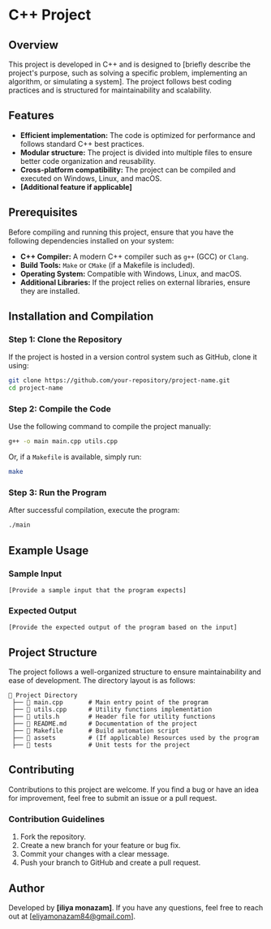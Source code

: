 # C++ Project  

## Overview  
This project is developed in C++ and is designed to [briefly describe the project's purpose, such as solving a specific problem, implementing an algorithm, or simulating a system]. The project follows best coding practices and is structured for maintainability and scalability.  

## Features  
- **Efficient implementation:** The code is optimized for performance and follows standard C++ best practices.  
- **Modular structure:** The project is divided into multiple files to ensure better code organization and reusability.  
- **Cross-platform compatibility:** The project can be compiled and executed on Windows, Linux, and macOS.  
- **[Additional feature if applicable]**  

## Prerequisites  
Before compiling and running this project, ensure that you have the following dependencies installed on your system:  

- **C++ Compiler:** A modern C++ compiler such as `g++` (GCC) or `Clang`.  
- **Build Tools:** `Make` or `CMake` (if a Makefile is included).  
- **Operating System:** Compatible with Windows, Linux, and macOS.  
- **Additional Libraries:** If the project relies on external libraries, ensure they are installed.  

## Installation and Compilation  

### Step 1: Clone the Repository  
If the project is hosted in a version control system such as GitHub, clone it using:  

```sh
git clone https://github.com/your-repository/project-name.git
cd project-name
```

### Step 2: Compile the Code  
Use the following command to compile the project manually:  

```sh
g++ -o main main.cpp utils.cpp
```

Or, if a `Makefile` is available, simply run:  

```sh
make
```

### Step 3: Run the Program  
After successful compilation, execute the program:  

```sh
./main
```

## Example Usage  

### Sample Input  
```
[Provide a sample input that the program expects]
```

### Expected Output  
```
[Provide the expected output of the program based on the input]
```

## Project Structure  
The project follows a well-organized structure to ensure maintainability and ease of development. The directory layout is as follows:  

```
📂 Project Directory  
 ├── 💜 main.cpp       # Main entry point of the program  
 ├── 💜 utils.cpp      # Utility functions implementation  
 ├── 💜 utils.h        # Header file for utility functions  
 ├── 💜 README.md      # Documentation of the project  
 ├── 💜 Makefile       # Build automation script  
 ├── 📂 assets         # (If applicable) Resources used by the program  
 ├── 📂 tests          # Unit tests for the project  
```

## Contributing  
Contributions to this project are welcome. If you find a bug or have an idea for improvement, feel free to submit an issue or a pull request.  

### Contribution Guidelines  
1. Fork the repository.  
2. Create a new branch for your feature or bug fix.  
3. Commit your changes with a clear message.  
4. Push your branch to GitHub and create a pull request.  

## Author  
Developed by **[iliya monazam]**. If you have any questions, feel free to reach out at [eliyamonazam84@gmail.com].  
